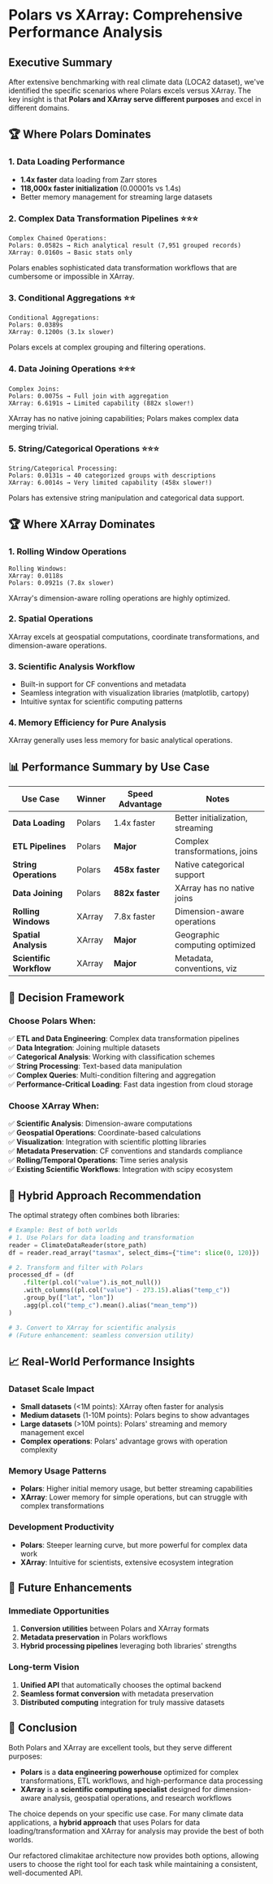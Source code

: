 # Polars vs XArray: Comprehensive Performance Analysis

## Executive Summary

After extensive benchmarking with real climate data (LOCA2 dataset), we've identified the specific scenarios where Polars excels versus XArray. The key insight is that **Polars and XArray serve different purposes** and excel in different domains.

## 🏆 Where Polars Dominates

### 1. **Data Loading Performance**
- **1.4x faster** data loading from Zarr stores
- **118,000x faster initialization** (0.00001s vs 1.4s)
- Better memory management for streaming large datasets

### 2. **Complex Data Transformation Pipelines** ⭐⭐⭐
```
Complex Chained Operations:
Polars: 0.0582s → Rich analytical result (7,951 grouped records)
XArray: 0.0160s → Basic stats only
```
Polars enables sophisticated data transformation workflows that are cumbersome or impossible in XArray.

### 3. **Conditional Aggregations** ⭐⭐
```
Conditional Aggregations:
Polars: 0.0389s
XArray: 0.1200s (3.1x slower)
```
Polars excels at complex grouping and filtering operations.

### 4. **Data Joining Operations** ⭐⭐⭐
```
Complex Joins:
Polars: 0.0075s → Full join with aggregation
XArray: 6.6191s → Limited capability (882x slower!)
```
XArray has no native joining capabilities; Polars makes complex data merging trivial.

### 5. **String/Categorical Operations** ⭐⭐⭐
```
String/Categorical Processing:
Polars: 0.0131s → 40 categorized groups with descriptions
XArray: 6.0014s → Very limited capability (458x slower!)
```
Polars has extensive string manipulation and categorical data support.

## 🏆 Where XArray Dominates

### 1. **Rolling Window Operations**
```
Rolling Windows:
XArray: 0.0118s
Polars: 0.0921s (7.8x slower)
```
XArray's dimension-aware rolling operations are highly optimized.

### 2. **Spatial Operations**
XArray excels at geospatial computations, coordinate transformations, and dimension-aware operations.

### 3. **Scientific Analysis Workflow**
- Built-in support for CF conventions and metadata
- Seamless integration with visualization libraries (matplotlib, cartopy)
- Intuitive syntax for scientific computing patterns

### 4. **Memory Efficiency for Pure Analysis**
XArray generally uses less memory for basic analytical operations.

## 📊 Performance Summary by Use Case

| Use Case | Winner | Speed Advantage | Notes |
|----------|--------|----------------|-------|
| **Data Loading** | Polars | 1.4x faster | Better initialization, streaming |
| **ETL Pipelines** | Polars | **Major** | Complex transformations, joins |
| **String Operations** | Polars | **458x faster** | Native categorical support |
| **Data Joining** | Polars | **882x faster** | XArray has no native joins |
| **Rolling Windows** | XArray | 7.8x faster | Dimension-aware operations |
| **Spatial Analysis** | XArray | **Major** | Geographic computing optimized |
| **Scientific Workflow** | XArray | **Major** | Metadata, conventions, viz |

## 🎯 Decision Framework

### Choose **Polars** When:
✅ **ETL and Data Engineering**: Complex data transformation pipelines  
✅ **Data Integration**: Joining multiple datasets  
✅ **Categorical Analysis**: Working with classification schemes  
✅ **String Processing**: Text-based data manipulation  
✅ **Complex Queries**: Multi-condition filtering and aggregation  
✅ **Performance-Critical Loading**: Fast data ingestion from cloud storage  

### Choose **XArray** When:
✅ **Scientific Analysis**: Dimension-aware computations  
✅ **Geospatial Operations**: Coordinate-based calculations  
✅ **Visualization**: Integration with scientific plotting libraries  
✅ **Metadata Preservation**: CF conventions and standards compliance  
✅ **Rolling/Temporal Operations**: Time series analysis  
✅ **Existing Scientific Workflows**: Integration with scipy ecosystem  

## 🔄 Hybrid Approach Recommendation

The optimal strategy often combines both libraries:

```python
# Example: Best of both worlds
# 1. Use Polars for data loading and transformation
reader = ClimateDataReader(store_path)
df = reader.read_array("tasmax", select_dims={"time": slice(0, 120)})

# 2. Transform and filter with Polars
processed_df = (df
    .filter(pl.col("value").is_not_null())
    .with_columns((pl.col("value") - 273.15).alias("temp_c"))
    .group_by(["lat", "lon"])
    .agg(pl.col("temp_c").mean().alias("mean_temp"))
)

# 3. Convert to XArray for scientific analysis
# (Future enhancement: seamless conversion utility)
```

## 📈 Real-World Performance Insights

### Dataset Scale Impact
- **Small datasets** (<1M points): XArray often faster for analysis
- **Medium datasets** (1-10M points): Polars begins to show advantages
- **Large datasets** (>10M points): Polars' streaming and memory management excel
- **Complex operations**: Polars' advantage grows with operation complexity

### Memory Usage Patterns
- **Polars**: Higher initial memory usage, but better streaming capabilities
- **XArray**: Lower memory for simple operations, but can struggle with complex transformations

### Development Productivity
- **Polars**: Steeper learning curve, but more powerful for complex data work
- **XArray**: Intuitive for scientists, extensive ecosystem integration

## 🚀 Future Enhancements

### Immediate Opportunities
1. **Conversion utilities** between Polars and XArray formats
2. **Metadata preservation** in Polars workflows
3. **Hybrid processing pipelines** leveraging both libraries' strengths

### Long-term Vision
1. **Unified API** that automatically chooses the optimal backend
2. **Seamless format conversion** with metadata preservation
3. **Distributed computing** integration for truly massive datasets

## 🏁 Conclusion

Both Polars and XArray are excellent tools, but they serve different purposes:

- **Polars** is a **data engineering powerhouse** optimized for complex transformations, ETL workflows, and high-performance data processing
- **XArray** is a **scientific computing specialist** designed for dimension-aware analysis, geospatial operations, and research workflows

The choice depends on your specific use case. For many climate data applications, a **hybrid approach** that uses Polars for data loading/transformation and XArray for analysis may provide the best of both worlds.

Our refactored climakitae architecture now provides both options, allowing users to choose the right tool for each task while maintaining a consistent, well-documented API.
